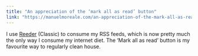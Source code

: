 ```yaml
---
title: "An appreciation of the ‘mark all as read’ button"
link: "https://manuelmoreale.com/an-appreciation-of-the-mark-all-as-read-button"
---
```


I use [Reeder](https://reederapp.com/classic/) (Classic) to consume my RSS feeds, which is now pretty much the only way I consume my internet diet. The ‘Mark all as read’ button is my favourite way to regularly clean house.
